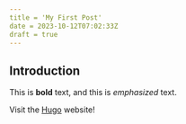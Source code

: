 ```yaml
---
title = 'My First Post'
date = 2023-10-12T07:02:33Z
draft = true
---
```


## Introduction

This is **bold** text, and this is *emphasized* text.

Visit the [Hugo](https://gohugo.io) website!